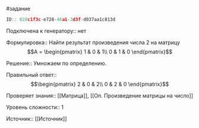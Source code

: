 #задание

```javascript
ID:: 028c1f3c-e728-46a1-3d3f-d037aa1c813d
```

Подключена к генератору:: нет

Формулировка:: Найти результат произведения числа 2 на матрицу 
$$A = \begin{pmatrix}
1 & 0 & 1\\
0 & 1 & 0
\end{pmatrix}$$

Решение::
Умножаем по определению.

Правильный ответ::
$$\begin{pmatrix}
2 & 0 & 2\\
0 & 2 & 0
\end{pmatrix}$$

Проверяет знания:: [[Матрица]], [[Оп. Произведение матрицы на число]]

Уровень сложности:: 1

Источник:: [[Источник]]